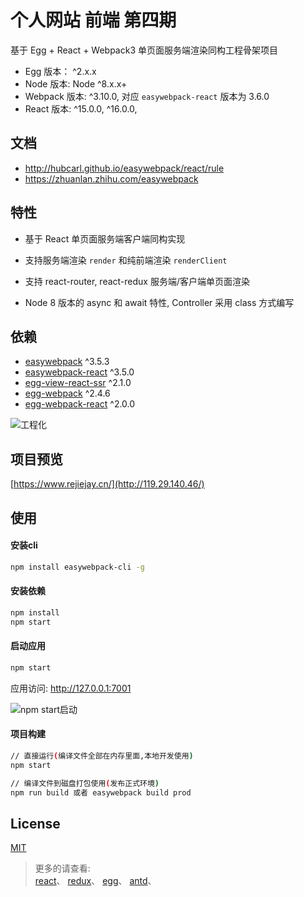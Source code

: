 # 个人网站 前端 第四期 

基于 Egg + React + Webpack3 单页面服务端渲染同构工程骨架项目

- Egg 版本： ^2.x.x
- Node 版本: Node ^8.x.x+
- Webpack 版本: ^3.10.0, 对应 `easywebpack-react` 版本为 3.6.0
- React 版本: ^15.0.0, ^16.0.0, 

## 文档

- http://hubcarl.github.io/easywebpack/react/rule
- https://zhuanlan.zhihu.com/easywebpack

## 特性

- 基于 React 单页面服务端客户端同构实现

- 支持服务端渲染 `render` 和纯前端渲染 `renderClient`

- 支持 react-router, react-redux 服务端/客户端单页面渲染

- Node 8 版本的 async 和 await 特性, Controller 采用 class 方式编写

## 依赖

- [easywebpack](https://github.com/hubcarl/easywebpack) ^3.5.3
- [easywebpack-react](https://github.com/hubcarl/easywebpack-react) ^3.5.0
- [egg-view-react-ssr](https://github.com/hubcarl/egg-view-react-ssr) ^2.1.0
- [egg-webpack](https://github.com/hubcarl/egg-webpack) ^2.4.6
- [egg-webpack-react](https://github.com/hubcarl/egg-webpack-react) ^2.0.0

![工程化](http://hubcarl.github.io/img/webpack/egg-webpack-react-ssr.png)

## 项目预览

[https://www.rejiejay.cn/](http://119.29.140.46/)


## 使用

#### 安装cli

```bash
npm install easywebpack-cli -g
```

#### 安装依赖

```bash
npm install
npm start
```

#### 启动应用

```bash
npm start
```

应用访问: http://127.0.0.1:7001


![npm start启动](https://github.com/hubcarl/egg-react-webpack-boilerplate/blob/master/docs/images/webpack.png)

#### 项目构建

```bash
// 直接运行(编译文件全部在内存里面,本地开发使用)
npm start

// 编译文件到磁盘打包使用(发布正式环境)
npm run build 或者 easywebpack build prod
```

## License

[MIT](LICENSE)

> 更多的请查看:  
[react](https://reactjs.org/)、
[redux](www.redux.org.cn/)、
[egg](http://eggjs.org/)、
[antd](https://ant.design/)、
